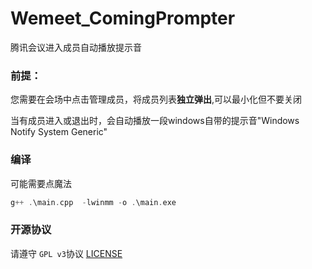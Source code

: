 # Wemeet_ComingPrompter

腾讯会议进入成员自动播放提示音

### 前提：

您需要在会场中点击管理成员，将成员列表**独立弹出**,可以最小化但不要关闭

当有成员进入或退出时，会自动播放一段windows自带的提示音"Windows Notify System Generic"

### 编译

可能需要点魔法
```cpp
g++ .\main.cpp  -lwinmm -o .\main.exe
```

### 开源协议

请遵守 `GPL v3`协议 [LICENSE](https://github.com/ljlVink/Wemeet_ComingPrompter/blob/main/LICENSE)